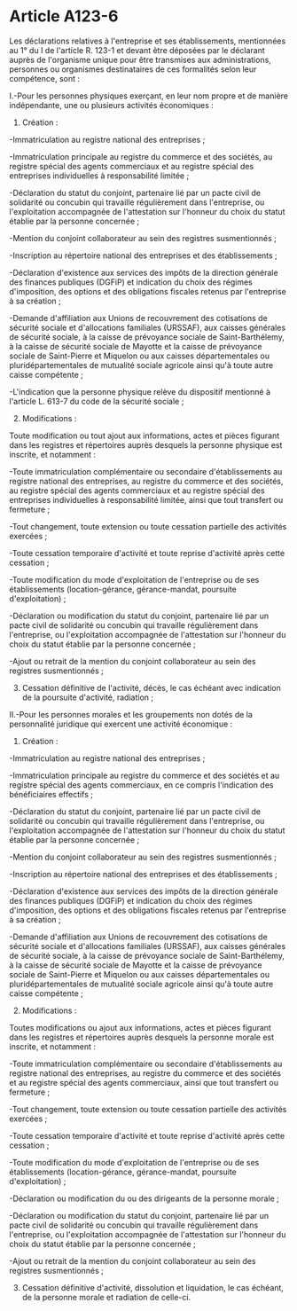 # Article A123-6

Les déclarations relatives à l'entreprise et ses établissements, mentionnées au 1° du I de l'article R. 123-1 et devant être déposées par le déclarant auprès de l'organisme unique pour être transmises aux administrations, personnes ou organismes destinataires de ces formalités selon leur compétence, sont :

I.-Pour les personnes physiques exerçant, en leur nom propre et de manière indépendante, une ou plusieurs activités économiques :

1. Création :

-Immatriculation au registre national des entreprises ;

-Immatriculation principale au registre du commerce et des sociétés, au registre spécial des agents commerciaux et au registre spécial des entreprises individuelles à responsabilité limitée ;

-Déclaration du statut du conjoint, partenaire lié par un pacte civil de solidarité ou concubin qui travaille régulièrement dans l'entreprise, ou l'exploitation accompagnée de l'attestation sur l'honneur du choix du statut établie par la personne concernée ;

-Mention du conjoint collaborateur au sein des registres susmentionnés ;

-Inscription au répertoire national des entreprises et des établissements ;

-Déclaration d'existence aux services des impôts de la direction générale des finances publiques (DGFiP) et indication du choix des régimes d'imposition, des options et des obligations fiscales retenus par l'entreprise à sa création ;

-Demande d'affiliation aux Unions de recouvrement des cotisations de sécurité sociale et d'allocations familiales (URSSAF), aux caisses générales de sécurité sociale, à la caisse de prévoyance sociale de Saint-Barthélemy, à la caisse de sécurité sociale de Mayotte et la caisse de prévoyance sociale de Saint-Pierre et Miquelon ou aux caisses départementales ou pluridépartementales de mutualité sociale agricole ainsi qu'à toute autre caisse compétente ;

-L'indication que la personne physique relève du dispositif mentionné à l'article L. 613-7 du code de la sécurité sociale ;

2. Modifications :

Toute modification ou tout ajout aux informations, actes et pièces figurant dans les registres et répertoires auprès desquels la personne physique est inscrite, et notamment :

-Toute immatriculation complémentaire ou secondaire d'établissements au registre national des entreprises, au registre du commerce et des sociétés, au registre spécial des agents commerciaux et au registre spécial des entreprises individuelles à responsabilité limitée, ainsi que tout transfert ou fermeture ;

-Tout changement, toute extension ou toute cessation partielle des activités exercées ;

-Toute cessation temporaire d'activité et toute reprise d'activité après cette cessation ;

-Toute modification du mode d'exploitation de l'entreprise ou de ses établissements (location-gérance, gérance-mandat, poursuite d'exploitation) ;

-Déclaration ou modification du statut du conjoint, partenaire lié par un pacte civil de solidarité ou concubin qui travaille régulièrement dans l'entreprise, ou l'exploitation accompagnée de l'attestation sur l'honneur du choix du statut établie par la personne concernée ;

-Ajout ou retrait de la mention du conjoint collaborateur au sein des registres susmentionnés ;

3. Cessation définitive de l'activité, décès, le cas échéant avec indication de la poursuite d'activité, radiation ;

II.-Pour les personnes morales et les groupements non dotés de la personnalité juridique qui exercent une activité économique :

1. Création :

-Immatriculation au registre national des entreprises ;

-Immatriculation principale au registre du commerce et des sociétés et au registre spécial des agents commerciaux, en ce compris l'indication des bénéficiaires effectifs ;

-Déclaration du statut du conjoint, partenaire lié par un pacte civil de solidarité ou concubin qui travaille régulièrement dans l'entreprise, ou l'exploitation accompagnée de l'attestation sur l'honneur du choix du statut établie par la personne concernée ;

-Mention du conjoint collaborateur au sein des registres susmentionnés ;

-Inscription au répertoire national des entreprises et des établissements ;

-Déclaration d'existence aux services des impôts de la direction générale des finances publiques (DGFiP) et indication du choix des régimes d'imposition, des options et des obligations fiscales retenus par l'entreprise à sa création ;

-Demande d'affiliation aux Unions de recouvrement des cotisations de sécurité sociale et d'allocations familiales (URSSAF), aux caisses générales de sécurité sociale, à la caisse de prévoyance sociale de Saint-Barthélemy, à la caisse de sécurité sociale de Mayotte et la caisse de prévoyance sociale de Saint-Pierre et Miquelon ou aux caisses départementales ou pluridépartementales de mutualité sociale agricole ainsi qu'à toute autre caisse compétente ;

2. Modifications :

Toutes modifications ou ajout aux informations, actes et pièces figurant dans les registres et répertoires auprès desquels la personne morale est inscrite, et notamment :

-Toute immatriculation complémentaire ou secondaire d'établissements au registre national des entreprises, au registre du commerce et des sociétés et au registre spécial des agents commerciaux, ainsi que tout transfert ou fermeture ;

-Tout changement, toute extension ou toute cessation partielle des activités exercées ;

-Toute cessation temporaire d'activité et toute reprise d'activité après cette cessation ;

-Toute modification du mode d'exploitation de l'entreprise ou de ses établissements (location-gérance, gérance-mandat, poursuite d'exploitation) ;

-Déclaration ou modification du ou des dirigeants de la personne morale ;

-Déclaration ou modification du statut du conjoint, partenaire lié par un pacte civil de solidarité ou concubin qui travaille régulièrement dans l'entreprise, ou l'exploitation accompagnée de l'attestation sur l'honneur du choix du statut établie par la personne concernée ;

-Ajout ou retrait de la mention du conjoint collaborateur au sein des registres susmentionnés ;

3. Cessation définitive d'activité, dissolution et liquidation, le cas échéant, de la personne morale et radiation de celle-ci.
